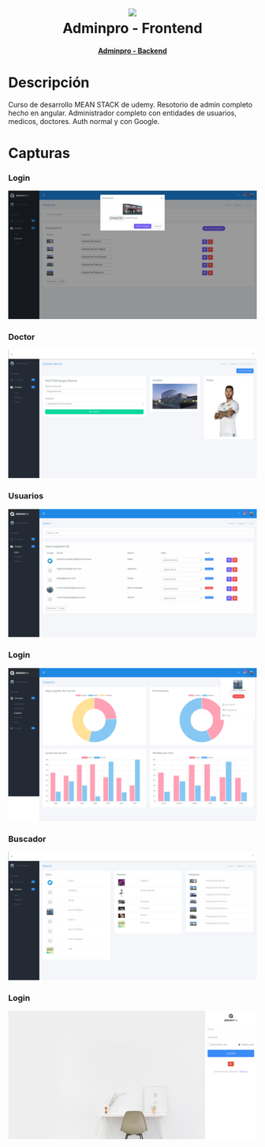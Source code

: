 <h1 align="center">
  <br>
  <img src="https://upload.wikimedia.org/wikipedia/commons/c/cf/Angular_full_color_logo.svg" width="200">
  <br>
  Adminpro - Frontend
  <br>
</h1>
<h4 align="center"><a target="_blank" href="https://github.com/martinbobbio/backend-adminpro">Adminpro - Backend</a></h4>


# Descripción

Curso de desarrollo MEAN STACK de udemy. Resotorio de admin completo hecho en angular.
Administrador completo con entidades de usuarios, medicos, doctores. Auth normal y con Google.


# Capturas

### Login

![Image of pagina](src/assets/images/screen-adminpro1.png)

### Doctor

![Image of pagina](src/assets/images/screen-adminpro2.png)

### Usuarios

![Image of pagina](src/assets/images/screen-adminpro4.png)

### Login

![Image of pagina](src/assets/images/screen-adminpro5.png)

### Buscador

![Image of pagina](src/assets/images/screen-adminpro3.png)

### Login

![Image of pagina](src/assets/images/screen-adminpro6.png)

